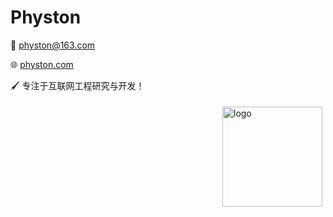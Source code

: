 # Physton

📧 physton@163.com

🌐 [physton.com](https://physton.com)

🖌 专注于互联网工程研究与开发！

<img src="https://github-readme-stats.vercel.app/api?username=physton&show_icons=true&theme=ambient_gradient" alt="logo" height="160" align="right" style="margin: 5px; margin-bottom: 20px;" />
